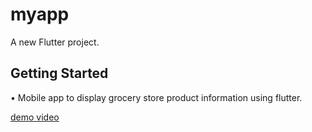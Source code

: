 # myapp

A new Flutter project.

## Getting Started

•	Mobile app to display grocery store product information using flutter. 

[demo video](https://youtube.com/shorts/0ITAxpsjcpc)

